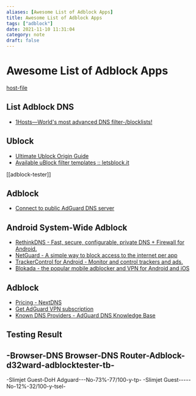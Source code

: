 ```yaml
---
aliases: [Awesome List of Adblock Apps]
title: Awesome List of Adblock Apps
tags: ["adblock"]
date: 2021-11-10 11:31:04
category: note
draft: false
---
```


# Awesome List of Adblock Apps

[host-file](host-file.md)

## List Adblock DNS

- [1Hosts—World's most advanced DNS filter-/blocklists!](https://o0.pages.dev/)

## Ublock

- [Ultimate Ublock Origin Guide](https://www.maketecheasier.com/ultimate-ublock-origin-superusers-guide/)
- [Available uBlock filter templates :: letsblock.it](https://letsblock.it/filters)

[[adblock-tester]]

## Adblock

- [Connect to public AdGuard DNS server](https://adguard-dns.io/en/public-dns.html)

## Android System-Wide Adblock

- [RethinkDNS - Fast, secure, configurable, private DNS + Firewall for Android.](https://rethinkdns.com/)
- [NetGuard - A simple way to block access to the internet per app](https://netguard.me/)
- [TrackerControl for Android - Monitor and control trackers and ads.](https://trackercontrol.org/)
- [Blokada - the popular mobile adblocker and VPN for Android and iOS](https://blokada.org/)

## Adblock

- [Pricing - NextDNS](https://nextdns.io/pricing)
- [Get AdGuard VPN subscription](https://adguard-vpn.com/en/license.html)
- [Known DNS Providers - AdGuard DNS Knowledge Base](https://adguard-dns.io/kb/general/dns-providers/)

## Testing Result

-Browser-DNS Browser-DNS Router-Adblock-d32ward-adblocktester-tb-
-----------------------------
-Slimjet Guest-DoH Adguard---No-73%-77/100-y-tp-
-Slimjet Guest-----No-12%-32/100-y-tsel-
